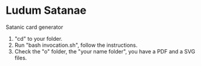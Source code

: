 # Ludum Satanae

Satanic card generator

1. "cd" to your folder.
2. Run "bash invocation.sh", follow the instructions.
3. Check the "o" folder, the "your name folder", you have a PDF and a SVG files.
